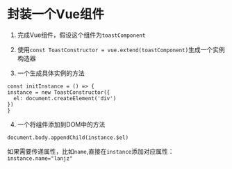 # 封装一个Vue组件

1. 完成Vue组件，假设这个组件为`toastComponent`

2. 使用`const ToastConstructor = vue.extend(toastComponent)`生成一个实例构造器

3. 一个生成具体实例的方法

  ```
  const initInstance = () => {
  instance = new ToastConstructor({
    el: document.createElement('div')
  })
  }
  ```

4. 一个将组件添加到DOM中的方法

  ```
  document.body.appendChild(instance.$el)
  ```
  如果需要传递属性，比如`name`,直接在`instance`添加对应属性：`instance.name="lanjz"`